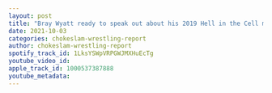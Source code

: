 ```yaml
---
layout: post
title: "Bray Wyatt ready to speak out about his 2019 Hell in the Cell match w/Rollings. Omega say WWE is desperate, plus AEW shows review and more!"
date: 2021-10-03
categories: chokeslam-wrestling-report
author: chokeslam-wrestling-report
spotify_track_id: 1LksYSWpVRPGWJMXHuEcTg
youtube_video_id: 
apple_track_id: 1000537387888
youtube_metadata: 
---
```


